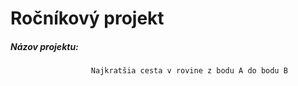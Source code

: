 # Ročníkový projekt
##### Názov projektu: 
                      Najkratšia cesta v rovine z bodu A do bodu B
